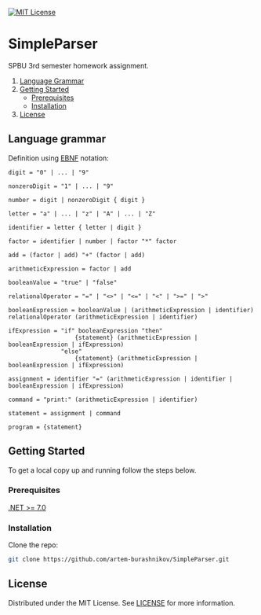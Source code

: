 [![MIT License][license-shield]][license-url]

# SimpleParser
    
SPBU 3rd semester homework assignment.

<ol>
    <li>
        <a href="#language-grammar">Language Grammar</a>
    </li>
    <li>
        <a href="#getting-started">Getting Started</a>
        <ul>
            <li><a href="#prerequisites">Prerequisites</a></li>
            <li><a href="#installation">Installation</a></li>
        </ul>
    </li>
    <li>
        <a href="#license">License</a>
    </li>
</ol>

## Language grammar

Definition using [EBNF][grammar-notation] notation:

```ignorelang
digit = "0" | ... | "9"

nonzeroDigit = "1" | ... | "9"

number = digit | nonzeroDigit { digit }

letter = "a" | ... | "z" | "A" | ... | "Z"

identifier = letter { letter | digit }

factor = identifier | number | factor "*" factor

add = (factor | add) "+" (factor | add)

arithmeticExpression = factor | add

booleanValue = "true" | "false"

relationalOperator = "=" | "<>" | "<=" | "<" | ">=" | ">"

booleanExpression = booleanValue | (arithmeticExpression | identifier) relationalOperator (arithmeticExpression | identifier)

ifExpression = "if" booleanExpression "then" 
                   {statement} (arithmeticExpression | booleanExpression | ifExpression) 
               "else"
                   {statement} (arithmeticExpression | booleanExpression | ifExpression)

assignment = identifier "=" (arithmeticExpression | identifier | booleanExpression | ifExpression)

command = "print:" (arithmeticExpression | identifier)

statement = assignment | command

program = {statement}
```

## Getting Started

To get a local copy up and running follow the steps below.

### Prerequisites

[.NET >= 7.0][net-link]

### Installation

Clone the repo:

```sh
git clone https://github.com/artem-burashnikov/SimpleParser.git
```

## License

Distributed under the MIT License. See [LICENSE][license-url] for more information.

<!-- https://www.markdownguide.org/basic-syntax/#reference-style-links -->
[license-shield]: https://img.shields.io/github/license/artem-burashnikov/SimpleParser.svg?style=for-the-badge
[license-url]: https://github.com/artem-burashnikov/SimpleParser/blob/main/LICENSE
[net-link]: https://dotnet.microsoft.com/en-us/download
[grammar-notation]: https://en.wikipedia.org/wiki/Extended_Backus%E2%80%93Naur_form